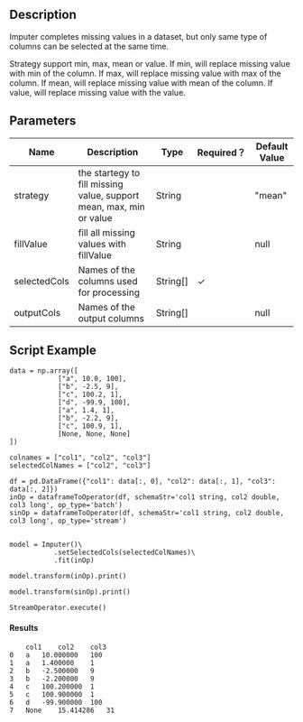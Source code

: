 ## Description
Imputer completes missing values in a dataset, but only same type of columns can be selected at the same time.

 Strategy support min, max, mean or value.
 If min, will replace missing value with min of the column.
 If max, will replace missing value with max of the column.
 If mean, will replace missing value with mean of the column.
 If value, will replace missing value with the value.

## Parameters
| Name | Description | Type | Required？ | Default Value |
| --- | --- | --- | --- | --- |
| strategy | the startegy to fill missing value, support mean, max, min or value | String |  | "mean" |
| fillValue | fill all missing values with fillValue | String |  | null |
| selectedCols | Names of the columns used for processing | String[] | ✓ |  |
| outputCols | Names of the output columns | String[] |  | null |


## Script Example


```
data = np.array([
            ["a", 10.0, 100],
            ["b", -2.5, 9],
            ["c", 100.2, 1],
            ["d", -99.9, 100],
            ["a", 1.4, 1],
            ["b", -2.2, 9],
            ["c", 100.9, 1],
            [None, None, None]
])
             
colnames = ["col1", "col2", "col3"]
selectedColNames = ["col2", "col3"]

df = pd.DataFrame({"col1": data[:, 0], "col2": data[:, 1], "col3": data[:, 2]})
inOp = dataframeToOperator(df, schemaStr='col1 string, col2 double, col3 long', op_type='batch')
sinOp = dataframeToOperator(df, schemaStr='col1 string, col2 double, col3 long', op_type='stream')
                   

model = Imputer()\
           .setSelectedCols(selectedColNames)\
           .fit(inOp)

model.transform(inOp).print()

model.transform(sinOp).print()

StreamOperator.execute()
```


#### Results

```
	col1	col2	col3
0	a	10.000000	100
1	a	1.400000	1
2	b	-2.500000	9
3	b	-2.200000	9
4	c	100.200000	1
5	c	100.900000	1
6	d	-99.900000	100
7	None	15.414286	31
```
